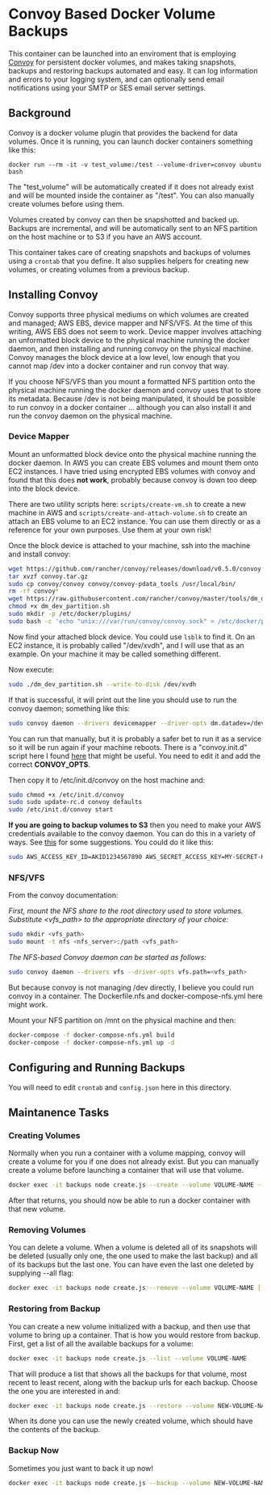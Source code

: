 # Convoy Based Docker Volume Backups

This container can be launched into an enviroment that is employing [Convoy](https://github.com/rancher/convoy) for
persistent docker volumes, and makes taking snapshots, backups and restoring backups automated and easy.  It can
log information and errors to your logging system, and can optionally send email notifications using your SMTP
or SES email server settings.

## Background

Convoy is a docker volume plugin that provides the backend for data volumes.  Once it is running, you can launch
docker containers something like this:

    docker run --rm -it -v test_volume:/test --volume-driver=convoy ubuntu bash

The "test_volume" will be automatically created if it does not already exist and will be mounted inside the
container as "/test".  You can also manually create volumes before using them.

Volumes created by convoy can then be snapshotted and backed up.  Backups are incremental, and will be automatically
sent to an NFS partition on the host machine or to S3 if you have an AWS account.

This container takes care of creating snapshots and backups of volumes using a `crontab` that you define.  It
also supplies helpers for creating new volumes, or creating volumes from a previous backup.

## Installing Convoy

Convoy supports three physical mediums on which volumes are created and managed; AWS EBS, device mapper and NFS/VFS.
At the time of this writing, AWS EBS does not seem to work.  Device mapper involves attaching an unformatted block
device to the physical machine running the docker daemon, and then installing and running convoy on the physical
machine.  Convoy manages the block device at a low level, low enough that you cannot map /dev into a docker container
and run convoy that way.

If you choose NFS/VFS than you mount a formatted NFS partition onto the physical machine running the docker daemon
and convoy uses that to store its metadata.  Because /dev is not being manipulated, it should be possible to run
convoy in a docker container ... although you can also install it and run the convoy daemon on the physical machine.

### Device Mapper

Mount an unformatted block device onto the physical machine running the docker daemon.  In AWS you can create
EBS volumes and mount them onto EC2 instances.  I have tried using encrypted EBS volumes with convoy and found
that this does **not work**, probably because convoy is down too deep into the block device.

There are two utility scripts here: `scripts/create-vm.sh` to create a new machine in AWS and `scripts/create-and-attach-volume.sh`
to create an attach an EBS volume to an EC2 instance.  You can use them directly or as a reference for your own
purposes.  Use them at your own risk!

Once the block device is attached to your machine, ssh into the machine and install convoy:

```bash
wget https://github.com/rancher/convoy/releases/download/v0.5.0/convoy.tar.gz
tar xvzf convoy.tar.gz
sudo cp convoy/convoy convoy/convoy-pdata_tools /usr/local/bin/
rm -rf convoy*
wget https://raw.githubusercontent.com/rancher/convoy/master/tools/dm_dev_partition.sh
chmod +x dm_dev_partition.sh
sudo mkdir -p /etc/docker/plugins/
sudo bash -c 'echo "unix:///var/run/convoy/convoy.sock" > /etc/docker/plugins/convoy.spec'
```

Now find your attached block device.  You could use `lsblk` to find it.  On an EC2 instance, it is probably called
"/dev/xvdh", and I will use that as an example.  On your machine it may be called something different.

Now execute:

```bash
sudo ./dm_dev_partition.sh --write-to-disk /dev/xvdh
```

If that is successful, it will print out the line you should use to run the convoy daemon; something like this:

```bash
sudo convoy daemon --drivers devicemapper --driver-opts dm.datadev=/dev/xvdh1 --driver-opts dm.metadatadev=/dev/xvdh2
```

You can run that manually, but it is probably a safer bet to run it as a service so it will be run again if
your machine reboots.  There is a "convoy.init.d" script here I found [here](https://gist.github.com/colebrumley/6d9adff025e826772277)
that might be useful. You need to edit it and add the correct **CONVOY_OPTS**.

Then copy it to /etc/init.d/convoy on the host machine and:

```bash
sudo chmod +x /etc/init.d/convoy
sudo sudo update-rc.d convoy defaults
sudo /etc/init.d/convoy start
```

**If you are going to backup volumes to S3** then you need to make your AWS credentials available to the convoy daemon.
You can do this in a variety of ways.  See [this](https://github.com/aws/aws-sdk-go#configuring-credentials) for some
suggestions.  You could do it like this:

```bash
sudo AWS_ACCESS_KEY_ID=AKID1234567890 AWS_SECRET_ACCESS_KEY=MY-SECRET-KEY convoy daemon --drivers devicemapper --driver-opts dm.datadev=/dev/xvdh1 --driver-opts dm.metadatadev=/dev/xvdh2
```

### NFS/VFS

From the convoy documentation:

*First, mount the NFS share to the root directory used to store volumes. Substitute <vfs_path> to the appropriate directory of your choice:*

```bash
sudo mkdir <vfs_path>
sudo mount -t nfs <nfs_server>:/path <vfs_path>
```

*The NFS-based Convoy daemon can be started as follows:*

```bash
sudo convoy daemon --drivers vfs --driver-opts vfs.path=<vfs_path>
```

But because convoy is not managing /dev directly, I believe you could run convoy in a container.  The Dockerfile.nfs and docker-compose-nfs.yml here
might work.

Mount your NFS partition on /mnt on the physical machine and then:

```bash
docker-compose -f docker-compose-nfs.yml build
docker-compose -f docker-compose-nfs.yml up -d
```

## Configuring and Running Backups

You will need to edit `crontab` and `config.json` here in this directory.

## Maintanence Tasks

### Creating Volumes

Normally when you run a container with a volume mapping, convoy will create a volume for you if one does not
already exist.  But you can manually create a volume before launching a container that will use that volume.

```bash
docker exec -it backups node create.js --create --volume VOLUME-NAME --size 40G [--type ext4]
```

After that returns, you should now be able to run a docker container with that new volume.

### Removing Volumes

You can delete a volume.  When a volume is deleted all of its snapshots will be deleted (usually only
one, the one used to make the last backup) and all of its backups but the last one.  You can have even
the last one deleted by supplying --all flag:

```bash
docker exec -it backups node create.js --remove --volume VOLUME-NAME [--all]
```

### Restoring from Backup

You can create a new volume initialized with a backup, and then use that volume to bring up a container.  That is
how you would restore from backup.  First, get a list of all the available backups for a volume:

```bash
docker exec -it backups node create.js --list --volume VOLUME-NAME
```

That will produce a list that shows all the backups for that volume, most recent to least recent, along with the
backup urls for each backup.  Choose the one you are interested in and:

```bash
docker exec -it backups node create.js --restore --volume NEW-VOLUME-NAME --backupurl BACKUP-URL
```

When its done you can use the newly created volume, which should have the contents of the backup.

### Backup Now

Sometimes you just want to back it up now!

```bash
docker exec -it backups node create.js --backup --volume NEW-VOLUME-NAME --createSnapshot
```
